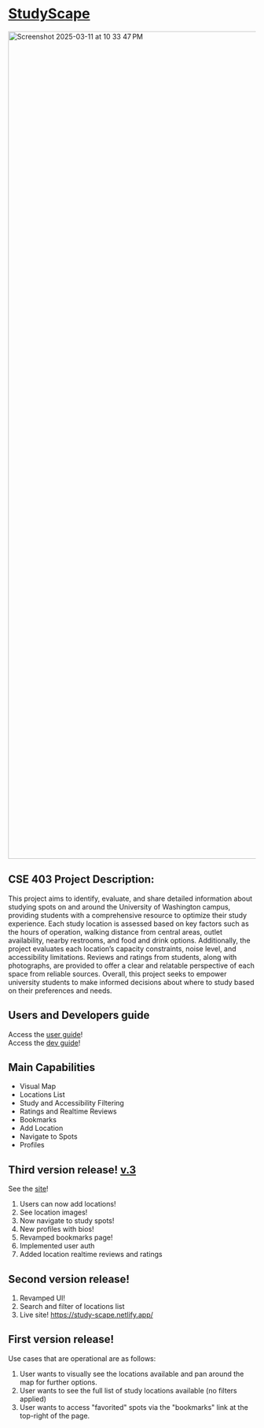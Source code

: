 # [StudyScape](https://study-scape.netlify.app/)

<img width="1680" alt="Screenshot 2025-03-11 at 10 33 47 PM" src="https://github.com/user-attachments/assets/412bb936-56fe-49d1-96c7-528df1b3434b" />

## CSE 403 Project Description: 
This project aims to identify, evaluate, and share detailed information about
studying spots on and around the University of Washington campus, providing students
with a comprehensive resource to optimize their study experience. Each study location is
assessed based on key factors such as the hours of operation, walking distance from
central areas, outlet availability, nearby restrooms, and food and drink options.
Additionally, the project evaluates each location’s capacity constraints, noise level, and
accessibility limitations. Reviews and ratings from students, along with photographs, are
provided to offer a clear and relatable perspective of each space from reliable sources.
Overall, this project seeks to empower university students to make informed decisions
about where to study based on their preferences and needs.

## Users and Developers guide
Access the [user guide](https://docs.google.com/document/d/1rZ31D1uOTsLFKJloVl5T59feAOC0EVws56s-OQ7Rgx0/edit?tab=t.0#heading=h.qq7qwb4b2e8b)! \
Access the [dev guide](https://docs.google.com/document/d/1rZ31D1uOTsLFKJloVl5T59feAOC0EVws56s-OQ7Rgx0/edit?tab=t.5rhlcu99jdui#heading=h.mtg3yqrlb0sf)!

## Main Capabilities
- Visual Map
- Locations List
- Study and Accessibility Filtering 
- Ratings and Realtime Reviews
- Bookmarks
- Add Location
- Navigate to Spots
- Profiles

## Third version release! [v.3](https://github.com/Study-Scape/StudyScape/releases/tag/v3.0)
   See the [site](https://study-scape.netlify.app/)!
   
   1. Users can now add locations!
   2. See location images!
   3. Now navigate to study spots!
   4. New profiles with bios!
   5. Revamped bookmarks page!
   6. Implemented user auth
   7. Added location realtime reviews and ratings

## Second version release!
   1. Revamped UI!
   2. Search and filter of locations list
   3. Live site! https://study-scape.netlify.app/

## First version release!
   Use cases that are operational are as follows:
   1. User wants to visually see the locations available and pan around the map for further options.
   2. User wants to see the full list of study locations available (no filters applied)
   3. User wants to access "favorited" spots via the "bookmarks" link at the top-right of the page.


